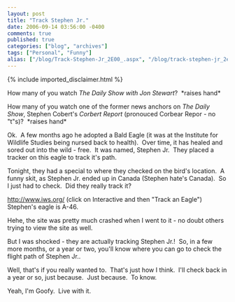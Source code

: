 ```yaml
---
layout: post
title: "Track Stephen Jr."
date: 2006-09-14 03:56:00 -0400
comments: true
published: true
categories: ["blog", "archives"]
tags: ["Personal", "Funny"]
alias: ["/blog/Track-Stephen-Jr_2E00_.aspx", "/blog/track-stephen-jr_2e00_.aspx"]
---
```

<!-- more -->
{% include imported_disclaimer.html %}
<p>How many of you watch <em>The Daily Show with Jon Stewart</em>?&nbsp; *raises hand*</p><p>How many of you watch one of the former news anchors on <em>The Daily Show</em>, Stephen Cobert&#39;s <em>Corbert&nbsp;Report</em> (pronouced Corbear Repor - no &quot;t&quot;s)?&nbsp; *raises hand*</p><p>Ok.&nbsp; A few months ago he adopted a Bald Eagle (it was at the Institute for Wildlife Studies being nursed back to health).&nbsp; Over time, it has healed and sored out into the wild - free.&nbsp; It was named, Stephen Jr.&nbsp; They placed a tracker on this eagle to track it&#39;s path.</p><p>Tonight, they had a special to where they checked on the bird&#39;s location.&nbsp; A funny skit, as&nbsp;Stephen Jr.&nbsp;ended up in Canada (Stephen hate&#39;s Canada).&nbsp; So I just had to check.&nbsp; Did they really track it?</p><p><a href="http://www.iws.org/">http://www.iws.org/</a>&nbsp;(click on Interactive and then &quot;Track an Eagle&quot;)&nbsp; Stephen&#39;s eagle is A-46.</p><p>Hehe, the site was pretty much crashed when I went to it - no doubt others trying to view the site as well.&nbsp; </p><p>But I was shocked - they are actually tracking Stephen Jr.!&nbsp; So, in a few more months, or a year or two, you&#39;ll know where you can go to check the flight path of Stephen Jr..</p><p>Well, that&#39;s if you really wanted to.&nbsp; That&#39;s just how I think.&nbsp; I&#39;ll check back in a year or so, just because.&nbsp; Just because.&nbsp; To know.</p><p>Yeah, I&#39;m Goofy.&nbsp; Live with it.</p><p>&nbsp;</p>
